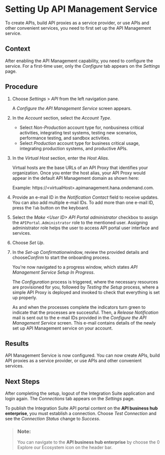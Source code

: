<!-- loiof34e86cafb274d4bbef725a610ed225d -->

<link rel="stylesheet" type="text/css" href="../css/sap-icons.css"/>

# Setting Up API Management Service

To create APIs, build API proxies as a service provider, or use APIs and other convenient services, you need to first set up the API Management service.



<a name="loiof34e86cafb274d4bbef725a610ed225d__context_zzc_psj_ltb"/>

## Context

After enabling the API Management capability, you need to configure the service. For a first-time user, only the *Configure* tab appears on the *Settings* page.



## Procedure

1.  Choose *Settings* \> *API* from the left navigation pane.

    A *Configure the API Management Service* screen appears.

2.  In the *Account* section, select the *Account Type*.

    -   Select *Non-Production* account type for, nonbusiness critical activities, integrating test systems, testing new scenarios, performance testing, and sandbox activities.
    -   Select *Production* account type for business critical usage, integrating production systems, and productive APIs.

3.  In the *Virtual Host* section, enter the *Host Alias*.

    Virtual hosts are the base URLs of an API Proxy that identifies your organization. Once you enter the host alias, your API Proxy would appear in the default API Management domain as shown here:

    Example: https://<virtualHost\>.apimanagement.hana.ondemand.com.

4.  Provide an e-mail ID in the *Notification Contact* field to receive updates. You can also add multiple e-mail IDs. To add more than one e-mail ID, press the `Tab` button on the keyboard.

5.  Select the *Make <User ID\> API Portal administrator* checkbox to assign the `APIPortal.Administrator` role to the mentioned user. Assigning administrator role helps the user to access API portal user interface and services.

6.  Choose *Set Up*.

7.  In the *Set-up Confirmation*window, review the provided details and choose*Confirm* to start the onboarding process.

    You're now navigated to a progress window, which states *API Management Service Setup In Progress*.

    The *Configuration* process is triggered, where the necessary resources are provisioned for you, followed by *Testing the Setup* process, where a simple API Proxy is deployed and invoked to check that everything is set up properly.

    As and when the processes complete the indicators turn green to indicate that the processes are successful. Then, a *Release Notification* mail is sent out to the e-mail IDs provided in the *Configure the API Management Service* screen. This e-mail contains details of the newly set up API Management service on your account.




<a name="loiof34e86cafb274d4bbef725a610ed225d__result_f22_2qj_ltb"/>

## Results

API Management Service is now configured. You can now create APIs, build API proxies as a service provider, or use APIs and other convenient services.



<a name="loiof34e86cafb274d4bbef725a610ed225d__postreq_u4y_l3k_ltb"/>

## Next Steps

After completing the setup, logout of the Integration Suite application and login again. The *Connections* tab appears on the *Settings* page.

To publish the Integration Suite API portal content on the **API business hub enterprise**, you must establish a connection. Choose *Test Connection* and see the *Connection Status* change to *Success*.

> ### Note:  
> You can navigate to the **API business hub enterprise** by choose the <span class="SAP-icons"></span> Explore our Ecosystem icon on the header bar.

